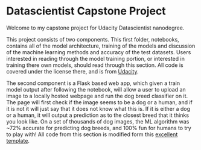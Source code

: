 # Datascientist Capstone Project

Welcome to my capstone project for Udacity Datascientist nanodegree.

This project consists of two components. This first folder, notebooks, contains all of the model architecture, training of the models and discussion of the machine learning methods and accuracy of the test datasets. Users interested in reading through the model training portion, or interested in training there own models, should read through this section. All code is covered under the license there, and is from [Udacity](https://www.udacity.com/).

The second component is a Flask based web app, which given a train model output after following the notebook, will allow a user to upload an image to a locally hosted webpage and run the dog breed classifier on it. The page will first check if the image seems to be a dog or a human, and if it is not it will just say that it does not know what this is. If it is either a dog or a human, it will output a prediction as to the closest breed that it thinks you look like. On a set of thousands of dog images, the ML algorithm was ~72% accurate for predicting dog breeds, and 100% fun for humans to try to play with! All code from this section is modified form this [excellent template](https://github.com/mtobeiyf/keras-flask-deploy-webapp).
